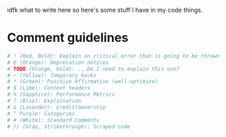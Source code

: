 idfk what to write here so here's some stuff I have in my code things.

# Comment guidelines
```py
# ! (Red, Bold): Explain an critical error that is going to be thrown
# @ (Orange): Deprecation notices
# TODO (Orange, bold): ...Do I need to explain this one?
# ~ (Yellow): Temporary hacks
# * (Green): Positive Affirmative (well-optimize)
# $ (Lime): Context headers
# % (Sapphire): Performance Metrics
# ? (Blue): Explaination
# & (Lavender): Credit/ownership
# ^ Purple: Categories
# # (White): Standard Comments
# // (Gray, Strikethrough): Scraped code
```